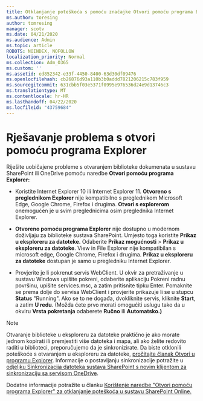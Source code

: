 ```yaml
---
title: Otklanjanje poteškoća s pomoću značajke Otvori pomoću programa Explorer
ms.author: toresing
author: tomresing
manager: scotv
ms.date: 04/21/2020
ms.audience: Admin
ms.topic: article
ROBOTS: NOINDEX, NOFOLLOW
localization_priority: Normal
ms.collection: Adm_O365
ms.custom: ''
ms.assetid: ed852342-e33f-4450-8400-63d30df09476
ms.openlocfilehash: cb26876d93a110b3b0addd7821206215c783f959
ms.sourcegitcommit: 631cbb5f03e5371f0995e976536d24e9d13746c3
ms.translationtype: MT
ms.contentlocale: hr-HR
ms.lasthandoff: 04/22/2020
ms.locfileid: "43759684"
---
```

# <a name="fix-problems-with-open-with-explorer"></a>Rješavanje problema s otvori pomoću programa Explorer

Riješite uobičajene probleme s otvaranjem biblioteke dokumenata u sustavu SharePoint ili OneDrive pomoću naredbe **Otvori pomoću programa Explorer:** 
  
- Koristite Internet Explorer 10 ili Internet Explorer 11. **Otvoreno s preglednikom Explorer** nije kompatibilno s preglednikom Microsoft Edge, Google Chrome, Firefox i drugima. **Otvori s explorerom** onemogućen je u svim preglednicima osim preglednika Internet Explorer. 
    
- **Otvoreno pomoću programa Explorer** nije dostupno u modernom doživljaju za biblioteke sustava SharePoint. Umjesto toga koristite **Prikaz u eksploreru za datoteke.** Odaberite **Prikaz mogućnosti** \> **Prikaz u eksploreru za datoteke**. View in File Explorer nije kompatibilan s microsoft edge, Google Chrome, Firefox i drugima. **Prikaz u eksploreru za datoteke** dostupan je samo u pregledniku Internet Explorer. 
    
- Provjerite je li pokrenut servis WebClient. U okvir za pretraživanje u sustavu Windows upišite pokreni, odaberite aplikaciju Pokreni radnu površinu, upišite services.msc, a zatim pritisnite tipku Enter. Pomaknite se prema dolje do servisa WebClient i provjerite prikazuje li se u stupcu **Status** "Running". Ako se to ne događa, dvokliknite servis, kliknite **Start**, a zatim **U redu**. (Možda ćete prvo morati omogućiti uslugu tako da u okviru **Vrsta pokretanja** odaberete **Ručno** ili **Automatsko.)** 
    
> [!NOTE]
> Otvaranje biblioteke u eksploreru za datoteke praktično je ako morate jednom kopirati ili premjestiti više datoteka i mapa, ali ako želite redovito raditi u biblioteci, preporučujemo da je sinkronizirate. Da biste otklonili poteškoće s otvaranjem u eksploreru za datoteke, [pročitajte članak Otvori u programu Explorer](https://go.microsoft.com/fwlink/?linkid=871665). Informacije o postavljanju sinkronizacije potražite u [odjeljku Sinkronizacija datoteka sustava SharePoint s novim klijentom za sinkronizaciju sa servisom OneDrive](https://go.microsoft.com/fwlink/?linkid=871666).
  
Dodatne informacije potražite u članku [Korištenje naredbe "Otvori pomoću programa Explorer" za otklanjanje poteškoća u sustavu SharePoint Online.](https://docs.microsoft.com/sharepoint/support/lists-and-libraries/troubleshoot-issues-using-open-with-explorer) 
  

